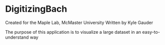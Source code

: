 # DigitizingBach

Created for the Maple Lab, McMaster University
Written by Kyle Gauder

The purpose of this application is to visualize a large dataset in an easy-to-understand way